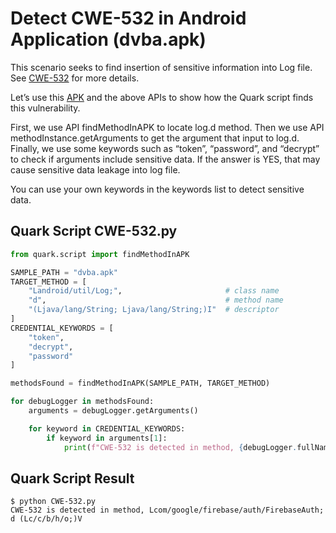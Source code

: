 # Detect CWE-532 in Android Application (dvba.apk)

This scenario seeks to find insertion of sensitive information into Log file. See [CWE-532](https://cwe.mitre.org/data/definitions/532.html) for more details.

Let’s use this [APK](https://github.com/rewanthtammana/Damn-Vulnerable-Bank) and the above APIs to show how the Quark script finds this vulnerability.

First, we use API findMethodInAPK to locate log.d method. Then we use API methodInstance.getArguments to get the argument that input to log.d. Finally, we use some keywords such as “token”, “password”, and “decrypt” to check if arguments include sensitive data. If the answer is YES, that may cause sensitive data leakage into log file.

You can use your own keywords in the keywords list to detect sensitive data.
## Quark Script CWE-532.py
```python
from quark.script import findMethodInAPK

SAMPLE_PATH = "dvba.apk"
TARGET_METHOD = [
    "Landroid/util/Log;",                       # class name
    "d",                                        # method name
    "(Ljava/lang/String; Ljava/lang/String;)I"  # descriptor
]
CREDENTIAL_KEYWORDS = [
    "token",
    "decrypt",
    "password"
]

methodsFound = findMethodInAPK(SAMPLE_PATH, TARGET_METHOD)

for debugLogger in methodsFound:
    arguments = debugLogger.getArguments()

    for keyword in CREDENTIAL_KEYWORDS:
        if keyword in arguments[1]:
            print(f"CWE-532 is detected in method, {debugLogger.fullName}")
```
## Quark Script Result
```
$ python CWE-532.py
CWE-532 is detected in method, Lcom/google/firebase/auth/FirebaseAuth; d (Lc/c/b/h/o;)V
```
